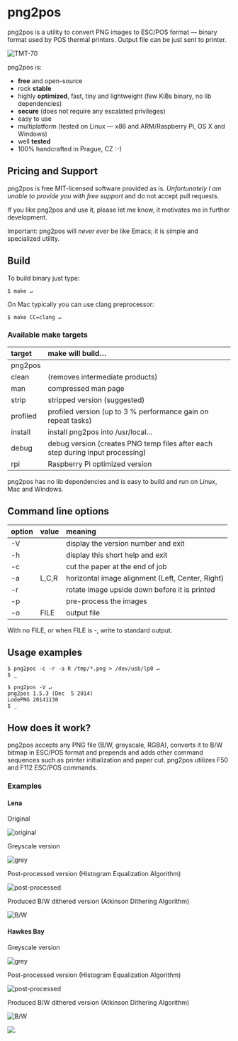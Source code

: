 # png2pos

png2pos is a utility to convert PNG images to ESC/POS format — binary format used
by POS thermal printers. Output file can be just sent to printer.

![TMT-70](_docs/epson-tmt70.jpg)

png2pos is:

* **free** and open-source
* rock **stable**
* highly **optimized**, fast, tiny and lightweight (few KiBs binary, no lib dependencies)
* **secure** (does not require any escalated privileges)
* easy to use
* multiplatform (tested on Linux — x86 and ARM/Raspberry Pi, OS X and Windows)
* well **tested**
* 100% handcrafted in Prague, CZ :-)

## Pricing and Support

png2pos is free MIT-licensed software provided as is. *Unfortunately I am unable
to provide you with free support* and do not accept pull requests.

If you like png2pos and use it, please let me know, it motivates me in further development.

Important: png2pos will *never ever* be like Emacs; it is simple and specialized utility.

## Build

To build binary just type:

    $ make ↵

On Mac typically you can use clang preprocessor:

    $ make CC=clang ↵

### Available make targets

target | make will build…
:----- | :------
  | png2pos
clean | (removes intermediate products)
man | compressed man page
strip | stripped version (suggested)
profiled | profiled version (up to 3 % performance gain on repeat tasks)
install | install png2pos into /usr/local…
debug | debug version (creates PNG temp files after each step during input processing)
rpi | Raspberry Pi optimized version

png2pos has no lib dependencies and is easy to build and run on Linux, Mac and Windows.

## Command line options

option | value | meaning
:----- | :---- | :------
-V | | display the version number and exit
-h | | display this short help and exit
-c | | cut the paper at the end of job
-a | L,C,R | horizontal image alignment (Left, Center, Right)
-r | | rotate image upside down before it is printed
-p | | pre-process the images
-o | FILE | output file

With no FILE, or when FILE is -, write to standard output.

## Usage examples

    $ png2pos -c -r -a R /tmp/*.png > /dev/usb/lp0 ↵
    $ _

    $ png2pos -V ↵
    png2pos 1.5.3 (Dec  5 2014)
    LodePNG 20141130
    $ _

## How does it work?

png2pos accepts any PNG file (B/W, greyscale, RGBA), converts it to B/W bitmap
in ESC/POS format and prepends and adds other command sequences such as printer
initialization and paper cut. png2pos utilizes F50 and F112 ESC/POS commands.

### Examples

#### Lena
Original

![original](_docs/lena_png2pos_0_original.png)

Greyscale version

![grey](_docs/lena_png2pos_1_grey.png)

Post-processed version (Histogram Equalization Algorithm)

![post-processed](_docs/lena_png2pos_2_pp.png)

Produced B/W dithered version (Atkinson Dithering Algorithm)

![B/W](_docs/lena_png2pos_3_bw.png)

#### Hawkes Bay
Greyscale version

![grey](_docs/bay_png2pos_1_grey.png)

Post-processed version (Histogram Equalization Algorithm)

![post-processed](_docs/bay_png2pos_2_pp.png)

Produced B/W dithered version (Atkinson Dithering Algorithm)

![B/W](_docs/bay_png2pos_3_bw.png)

![.](https://forers.com/tmp/empty.gif)
